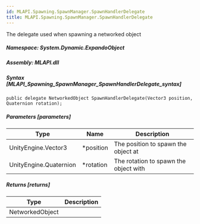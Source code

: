 ```yaml
---  
id: MLAPI.Spawning.SpawnManager.SpawnHandlerDelegate  
title: MLAPI.Spawning.SpawnManager.SpawnHandlerDelegate  
---
```


<div class="markdown level0 summary" markdown="1">

The delegate used when spawning a networked object

</div>

<div class="markdown level0 conceptual" markdown="1">

</div>

##### **Namespace**: System.Dynamic.ExpandoObject

##### **Assembly**: MLAPI.dll

##### Syntax [MLAPI_Spawning_SpawnManager_SpawnHandlerDelegate_syntax]

    public delegate NetworkedObject SpawnHandlerDelegate(Vector3 position, Quaternion rotation);

##### Parameters [parameters]

| Type                   | Name       | Description                           |
|------------------------|------------|---------------------------------------|
| UnityEngine.Vector3    | \*position | The position to spawn the object at   |
| UnityEngine.Quaternion | \*rotation | The rotation to spawn the object with |

##### Returns [returns]

| Type            | Description |
|-----------------|-------------|
| NetworkedObject |             |
